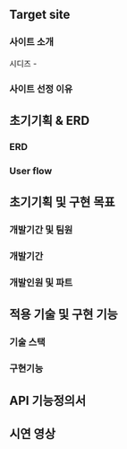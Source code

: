 <h2>Target site</h2>
<h3>사이트 소개</h3>
시디즈 - 
<h3>사이트 선정 이유</h3>

<h2>초기기획 & ERD</h2>
<h3>ERD</h3>
<h3>User flow</h3>

<h2>초기기획 및 구현 목표</h2>
<h3>개발기간 및 팀원</h3>
<h3>개발기간</h3>
<h3>개발인원 및 파트</h3>

<h2>적용 기술 및 구현 기능</h2>
<h3>기술 스택</h3>
<h3>구현기능</h3>

<h2>API 기능정의서</h2>

<h2>시연 영상</h2>
